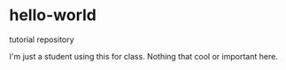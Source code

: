 # hello-world
tutorial repository

I'm just a student using this for class. Nothing that cool or important here.
